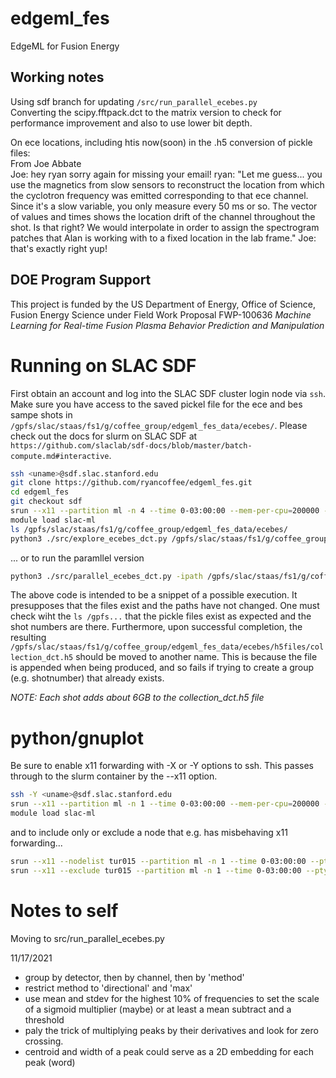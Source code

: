 # edgeml\_fes
EdgeML for Fusion Energy

## Working notes
Using sdf branch for updating `/src/run_parallel_ecebes.py`  
Converting the scipy.fftpack.dct to the matrix version to check for performance improvement and also to use lower bit depth.

On ece locations, including htis now(soon) in the .h5 conversion of pickle files:   
From Joe Abbate  
Joe: hey ryan sorry again for missing your email!
ryan: "Let me guess... you use the magnetics from slow sensors to reconstruct the location from which the cyclotron frequency was emitted corresponding to that ece channel. Since it's a slow variable, you only measure every 50 ms or so. The vector of values and times shows the location drift of the channel throughout the shot. Is that right? We would interpolate in order to assign the spectrogram patches that Alan is working with to a fixed location in the lab frame."
Joe: that's exactly right yup!

## DOE Program Support
This project is funded by the US Department of Energy, Office of Science, Fusion Energy Science under Field Work Proposal FWP-100636 *Machine Learning for Real-time Fusion Plasma Behavior Prediction and Manipulation*

# Running on SLAC SDF  
First obtain an account and log into the SLAC SDF cluster login node via ```ssh```.  Make sure you have access to the saved pickel file for the ece and bes sampe shots in ```/gpfs/slac/staas/fs1/g/coffee_group/edgeml_fes_data/ecebes/```.  Please check out the docs for slurm on SLAC SDF at ```https://github.com/slaclab/sdf-docs/blob/master/batch-compute.md#interactive```.

```bash
ssh <uname>@sdf.slac.stanford.edu
git clone https://github.com/ryancoffee/edgeml_fes.git
cd edgeml_fes
git checkout sdf
srun --x11 --partition ml -n 4 --time 0-03:00:00 --mem-per-cpu=200000 --pty /bin/bash
module load slac-ml
ls /gpfs/slac/staas/fs1/g/coffee_group/edgeml_fes_data/ecebes/
python3 ./src/explore_ecebes_dct.py /gpfs/slac/staas/fs1/g/coffee_group/edgeml_fes_data/ecebes 122117 145387 174082 174084 174819 174823
```
... or to run the paramllel version  
```bash
python3 ./src/parallel_ecebes_dct.py -ipath /gpfs/slac/staas/fs1/g/coffee_group/edgeml_fes_data/ecebes -opath /gpfs/slac/staas/fs1/g/coffee_group/edgeml_fes_data/ecebes/h5files_para -nthreads 4 150616 150792 157102 163117
```

The above code is intended to be a snippet of a possible execution.  It presupposes that the files exist and the paths have not changed.  One must check wiht the ```ls /gpfs...``` that the pickle files exist as expected and the shot numbers are there.  Furthermore, upon successful completion, the resulting ```/gpfs/slac/staas/fs1/g/coffee_group/edgeml_fes_data/ecebes/h5files/collection_dct.h5``` should be moved to another name.  This is because the file is appended when being produced, and so fails if trying to create a group (e.g. shotnumber) that already exists.    

*NOTE: Each shot adds about 6GB to the collection_dct.h5 file*  

# python/gnuplot   
Be sure to enable x11 forwarding with -X or -Y options to ssh.  This passes through to the slurm container by the --x11 option.  

```bash
ssh -Y <uname>@sdf.slac.stanford.edu
srun --x11 --partition ml -n 1 --time 0-03:00:00 --mem-per-cpu=200000 --pty /bin/bash
module load slac-ml
```
and to include only or exclude a node that e.g. has misbehaving x11 forwarding...   
```bash
srun --x11 --nodelist tur015 --partition ml -n 1 --time 0-03:00:00 --pty /bin/bash
srun --x11 --exclude tur015 --partition ml -n 1 --time 0-03:00:00 --pty /bin/bash
```

# Notes to self  
Moving to src/run_parallel_ecebes.py

11/17/2021
* group by detector, then by channel, then by 'method'
* restrict method to 'directional' and 'max'
* use mean and stdev for the highest 10% of frequencies to set the scale of a sigmoid multiplier (maybe) or at least a mean subtract and a threshold
* paly the trick of multiplying peaks by their derivatives and look for zero crossing.
* centroid and width of a peak could serve as a 2D embedding for each peak (word)

